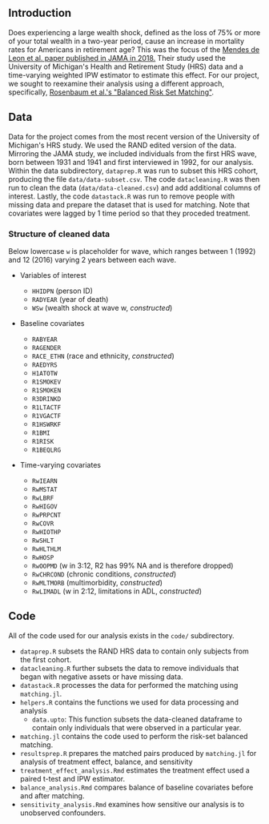 ## Introduction
Does experiencing a large wealth shock, defined as the loss of 75% or more of your total wealth in a two-year period, cause an increase in mortality rates for Americans in retirement age? This was the focus of the [Mendes de Leon et al. paper published in JAMA in 2018.](https://doi.org/10.1001/jama.2018.2055) Their study used the University of Michigan's Health and Retirement Study (HRS) data and a time-varying weighted IPW estimator to estimate this effect. For our project, we sought to reexamine their analysis using a different approach, specifically, [Rosenbaum et al.'s "Balanced Risk Set Matching"](https://doi.org/10.1198/016214501753208573). 


## Data
Data for the project comes from the most recent version of the University of Michigan's HRS study. We used the RAND edited version of the data. Mirroring the JAMA study, we included individuals from the first HRS wave, born between 1931 and 1941 and first interviewed in 1992, for our analysis. Within the data subdirectory, `dataprep.R` was run to subset this HRS cohort, producing the file `data/data-subset.csv`. The code `datacleaning.R` was then run to clean the data (`data/data-cleaned.csv`) and add additional columns of interest. Lastly, the code `datastack.R` was run to remove people with missing data and prepare the dataset that is used for matching. Note that covariates were lagged by 1 time period so that they proceded treatment.

### Structure of cleaned data
Below lowercase `w` is placeholder for wave, which ranges between 1 (1992) and 12 (2016) varying 2 years between each wave.

* Variables of interest
  * `HHIDPN` (person ID)
  * `RADYEAR` (year of death)
  * `WSw` (wealth shock at wave w, *constructed*)

* Baseline covariates
  * `RABYEAR`
  * `RAGENDER`
  * `RACE_ETHN` (race and ethnicity, *constructed*)
  * `RAEDYRS`
  * `H1ATOTW`
  * `R1SMOKEV`
  * `R1SMOKEN`
  * `R3DRINKD`
  * `R1LTACTF`
  * `R1VGACTF`
  * `R1HSWRKF`
  * `R1BMI`
  * `R1RISK`
  * `R1BEQLRG`

* Time-varying covariates
  * `RwIEARN`
  * `RwMSTAT`
  * `RwLBRF`
  * `RwHIGOV`
  * `RwPRPCNT`
  * `RwCOVR`
  * `RwHIOTHP`
  * `RwSHLT`
  * `RwHLTHLM`
  * `RwHOSP`
  * `RwOOPMD` (w in 3:12, R2 has 99% NA and is therefore dropped)
  * `RwCHRCOND` (chronic conditions, *constructed*)
  * `RwMLTMORB` (multimorbidity, *constructed*)
  * `RwLIMADL` (w in 2:12, limitations in ADL, *constructed*)

## Code
All of the code used for our analysis exists in the `code/` subdirectory.
* `dataprep.R` subsets the RAND HRS data to contain only subjects from the first cohort.
* `datacleaning.R` further subsets the data to remove individuals that began with negative assets or have missing data.
* `datastack.R` processes the data for performed the matching using `matching.jl`.
* `helpers.R` contains the functions we used for data processing and analysis
  * `data.upto`: This function subsets the data-cleaned dataframe to contain only individuals that were observed in a particular year.
* `matching.jl` contains the code used to perform the risk-set balanced matching.
* `resultsprep.R` prepares the matched pairs produced by `matching.jl` for analysis of treatment effect, balance, and sensitivity
* `treatment_effect_analysis.Rmd` estimates the treatment effect used a paired t-test and IPW estimator.
* `balance_analysis.Rmd` compares balance of baseline covariates before and after matching.
* `sensitivity_analysis.Rmd` examines how sensitive our analysis is to unobserved confounders.
  
